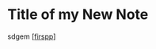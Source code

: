 # Title of my New Note


sdgem [[firspp]]

[//begin]: # "Autogenerated link references for markdown compatibility"
[firspp]: firspp.md "firspp"
[//end]: # "Autogenerated link references"